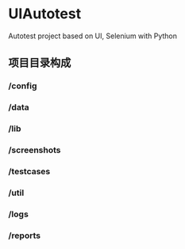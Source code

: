 # UIAutotest
Autotest project based on UI, Selenium with Python 

## 项目目录构成
### /config

### /data

### /lib

### /screenshots

### /testcases

### /util

### /logs

### /reports

